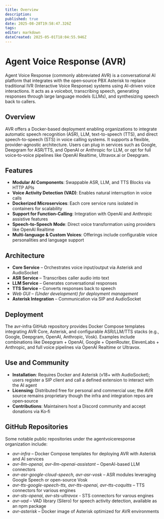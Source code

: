 ```yaml
---
title: Overview
description: 
published: true
date: 2025-08-28T19:58:47.326Z
tags: 
editor: markdown
dateCreated: 2025-05-01T18:04:55.946Z
---
```


# Agent Voice Response (AVR)

Agent Voice Response (commonly abbreviated AVR) is a conversational AI platform that integrates with the open‑source PBX Asterisk to replace traditional IVR (Interactive Voice Response) systems using AI-driven voice interactions. It acts as a voicebot, transcribing speech, generating responses through large language models (LLMs), and synthesizing speech back to callers.

## Overview

AVR offers a Docker-based deployment enabling organizations to integrate automatic speech recognition (ASR), LLM, text-to-speech (TTS), and direct speech-to-speech (STS) in voice calling systems. It supports a flexible, provider-agnostic architecture. Users can plug in services such as Google, Deepgram for ASR/TTS, and OpenAI or Anthropic for LLM, or opt for full voice‑to‑voice pipelines like OpenAI Realtime, Ultravox.ai or Deepgram.

## Features

- **Modular AI Components**: Swappable ASR, LLM, and TTS Blocks via HTTP APIs
- **Voice Activity Detection (VAD)**: Enables natural interruption in voice calls
- **Dockerized Microservices**: Each core service runs isolated in containers for scalability 
- **Support for Function‑Calling**: Integration with OpenAI and Anthropic assistive features 
- **Speech‑to‑Speech Mode**: Direct voice transformation using providers like OpenAI Realtime
- **Multi‑language & Custom Voices**: Offerings include configurable voice personalities and language support

## Architecture

- **Core Service** – Orchestrates voice input/output via Asterisk and AudioSocket
- **ASR Service** – Transcribes caller audio into text
- **LLM Service** – Generates conversational responses
- **TTS Service** – Converts responses back to speech
- *Web GUI – (Under development) for deployment management*
- **Asterisk Integration** – Communication via SIP and AudioSocket

## Deployment

The avr-infra GitHub repository provides Docker Compose templates integrating AVR Core, Asterisk, and configurable ASR/LLM/TTS stacks (e.g., Google, Deepgram, OpenAI, Anthropic, Vosk).
Examples include combinations like Deepgram + OpenAI, Google + OpenRouter, ElevenLabs + Anthropic, and full voice pipelines via OpenAI Realtime or Ultravox.

## Use and Community

- **Installation**: Requires Docker and Asterisk (v18+ with AudioSocket); users register a SIP client and call a defined extension to interact with the AI agent
- **Licensing**: Distributed free for personal and commercial use; the AVR source remains proprietary though the infra and integration repos are open‑source
- **Contributions**: Maintainers host a Discord community and accept donations via Ko‑fi

## GitHub Repositories

Some notable public repositories under the agentvoiceresponse organization include:
- *avr-infra* – Docker Compose templates for deploying AVR with Asterisk and AI services
- *avr-llm-openai, avr-llm-openai-assistant* – OpenAI-based LLM connectors
- *avr-asr-google-cloud-speech, avr-asr-vosk* – ASR modules leveraging Google Speech or open-source Vosk
- *avr-tts-google-speech-tts, avr-tts-openai, avr-tts-coquitts* – TTS connectors for various engines
- *avr-sts-openai, avr-sts-ultravox* - STS connectors for varous engines
- *avr-vad* – VAD library (Silero) for speech activity detection, available as an npm package
- *avr-asterisk* – Docker image of Asterisk optimized for AVR environments